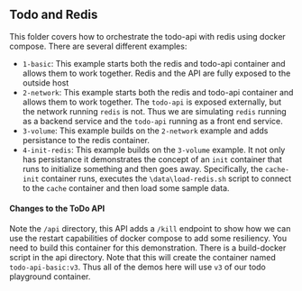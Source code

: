 ## Todo and Redis

This folder covers how to orchestrate the todo-api with redis using docker compose.  There are several different examples:

* `1-basic`: This example starts both the redis and todo-api container and allows them to work together.  Redis and the API are fully exposed to the outside host
* `2-network`: This example starts both the redis and todo-api container and allows them to work together.  The `todo-api` is exposed externally, but the network running `redis` is not.  Thus we are simulating `redis` running as a backend service and the `todo-api` running as a front end service.
* `3-volume`: This example builds on the `2-network` example and adds persistance to the redis container.
* `4-init-redis`:  This example builds on the `3-volume` example.  It not only has persistance it demonstrates the concept of an `init` container that runs to initialize something and then goes away.  Specifically, the `cache-init` container runs, executes the `\data\load-redis.sh` script to connect to the `cache` container and then load some sample data. 


#### Changes to the ToDo API

Note the `/api` directory, this API adds a `/kill` endpoint to show how we can use the restart capabilities of docker compose to add some resiliency.  You need to build this container for this demonstration.  There is a build-docker script in the api directory.  Note that this will create the container named `todo-api-basic:v3`.  Thus all of the demos here will use `v3` of our todo playground container. 